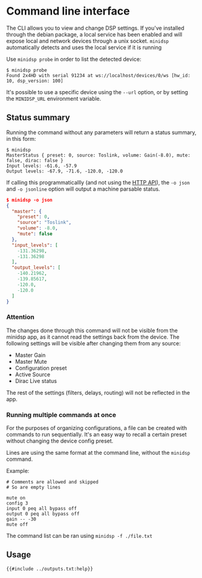# Command line interface

The CLI allows you to view and change DSP settings. If you've installed through the debian package, a local service has been enabled and will expose local and network devices through a unix socket. `minidsp` automatically detects and uses the local service if it is running 

Use `minidsp probe` in order to list the detected device:
```
$ minidsp probe
Found 2x4HD with serial 91234 at ws://localhost/devices/0/ws [hw_id: 10, dsp_version: 100]
```

It's possible to use a specific device using the `--url` option, or by setting the `MINIDSP_URL` environment variable.

## Status summary
Running the command without any parameters will return a status summary, in this form:

```
$ minidsp 
MasterStatus { preset: 0, source: Toslink, volume: Gain(-8.0), mute: false, dirac: false }
Input levels: -61.6, -57.9
Output levels: -67.9, -71.6, -120.0, -120.0
```

If calling this programmaticallly (and not using the [HTTP API]()), the `-o json` and `-o jsonline` option will output a machine parsable status.
```json
$ minidsp -o json
{
  "master": {
    "preset": 0,
    "source": "Toslink",
    "volume": -8.0,
    "mute": false
  },
  "input_levels": [
    -131.36298,
    -131.36298
  ],
  "output_levels": [
    -140.21962,
    -139.85617,
    -120.0,
    -120.0
  ]
}
```

### Attention
The changes done through this command will not be visible from the minidsp app, as it cannot read the settings back from the device.
The following settings will be visible after changing them from any source:
- Master Gain
- Master Mute
- Configuration preset
- Active Source
- Dirac Live status

The rest of the settings (filters, delays, routing) will not be reflected in the app.


### Running multiple commands at once
For the purposes of organizing configurations, a file can be created with commands to run sequentially. It's an easy way to recall a certain preset without changing the device config preset.

Lines are using the same format at the command line, without the `minidsp` command. 

Example:
```
# Comments are allowed and skipped
# So are empty lines

mute on
config 3
input 0 peq all bypass off
output 0 peq all bypass off
gain -- -30
mute off
```

The command list can be ran using  `minidsp -f ./file.txt`

## Usage
```
{{#include ../outputs.txt:help}}
```
